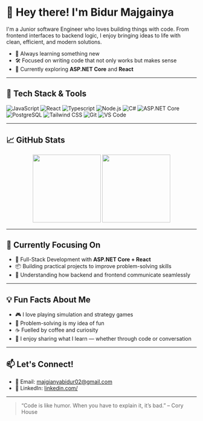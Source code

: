 # 👋 Hey there! I'm Bidur Majgainya

I'm a Junior software  Engineer who loves building things with code. From frontend interfaces to backend logic, I enjoy bringing ideas to life with clean, efficient, and modern solutions.

- 🧠 Always learning something new  
- 🛠️ Focused on writing code that not only works but makes sense  
- 🌱 Currently exploring **ASP.NET Core** and **React**

---

## 🚀 Tech Stack & Tools

![JavaScript](https://img.shields.io/badge/-JavaScript-F7DF1E?style=flat&logo=javascript&logoColor=black)
![React](https://img.shields.io/badge/-React-61DAFB?style=flat&logo=react&logoColor=black)
![Typescript](https://img.shields.io/badge/-ASP.NET%20Core-512BD4?style=flat&logo=dotnet&logoColor=white)
![Node.js](https://img.shields.io/badge/-Node.js-339933?style=flat&logo=nodedotjs&logoColor=white)
![C#](https://img.shields.io/badge/-C%23-239120?style=flat&logo=c-sharp&logoColor=white)
![ASP.NET Core](https://img.shields.io/badge/-ASP.NET%20Core-512BD4?style=flat&logo=dotnet&logoColor=white)
![PostgreSQL](https://img.shields.io/badge/-PostgreSQL-4169E1?style=flat&logo=postgresql&logoColor=white)
![Tailwind CSS](https://img.shields.io/badge/-Tailwind%20CSS-38B2AC?style=flat&logo=tailwind-css&logoColor=white)
![Git](https://img.shields.io/badge/-Git-F05032?style=flat&logo=git&logoColor=white)
![VS Code](https://img.shields.io/badge/-VS%20Code-007ACC?style=flat&logo=visual-studio-code&logoColor=white)

---

## 📈 GitHub Stats

<p align="center">
  <img src="https://github-readme-stats.vercel.app/api?username=bidurmajgainya&show_icons=true&theme=github_dark" height="180" />
  <img src="https://github-readme-stats.vercel.app/api/top-langs/?username=bidurmajgainya&layout=compact&theme=github_dark" height="180" />
</p>

---

## 🔭 Currently Focusing On

- 🚀 Full-Stack Development with **ASP.NET Core + React**
- 📦 Building practical projects to improve problem-solving skills
- 🧩 Understanding how backend and frontend communicate seamlessly

---

## 💡 Fun Facts About Me

- 🎮 I love playing simulation and strategy games
- 🧩 Problem-solving is my idea of fun
- ☕ Fuelled by coffee and curiosity
- 💬 I enjoy sharing what I learn — whether through code or conversation

---

## 📫 Let's Connect!

- 📧 Email: [majgianyabidur02@gmail.com](mailto:majgianyabidur02@gmail.com)  
- 💼 LinkedIn: [linkedin.com/](https://www.linkedin.com/in/bidur-majgianya-196318248/)  
 


---

> “Code is like humor. When you have to explain it, it’s bad.” – Cory House

